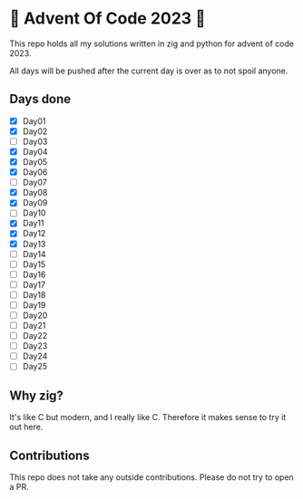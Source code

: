 # 🎄 Advent Of Code 2023 🎄

This repo holds all my solutions written in zig and python for advent of code 2023.

All days will be pushed after the current day is over as to not spoil anyone.

## Days done

 - [X] Day01
 - [X] Day02
 - [ ] Day03
 - [X] Day04
 - [X] Day05
 - [X] Day06
 - [ ] Day07
 - [X] Day08
 - [X] Day09
 - [ ] Day10
 - [X] Day11
 - [X] Day12
 - [X] Day13
 - [ ] Day14
 - [ ] Day15
 - [ ] Day16
 - [ ] Day17
 - [ ] Day18
 - [ ] Day19
 - [ ] Day20
 - [ ] Day21
 - [ ] Day22
 - [ ] Day23
 - [ ] Day24
 - [ ] Day25

## Why zig?

It's like C but modern, and I really like C. Therefore it makes sense to try it
out here.

## Contributions

This repo does not take any outside contributions. Please do not try to open a
PR.
